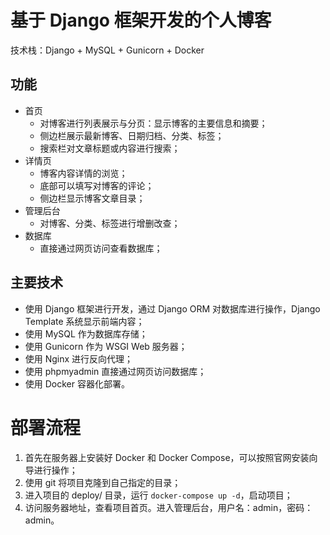 # 基于 Django 框架开发的个人博客

技术栈：Django + MySQL + Gunicorn + Docker

## 功能

- 首页
    + 对博客进行列表展示与分页：显示博客的主要信息和摘要；
    + 侧边栏展示最新博客、日期归档、分类、标签；
    + 搜索栏对文章标题或内容进行搜索；
- 详情页
    + 博客内容详情的浏览；
    + 底部可以填写对博客的评论； 
    + 侧边栏显示博客文章目录；
- 管理后台
    + 对博客、分类、标签进行增删改查；
- 数据库
    + 直接通过网页访问查看数据库；
    
## 主要技术

- 使用 Django 框架进行开发，通过 Django ORM 对数据库进行操作，Django Template 系统显示前端内容；
- 使用 MySQL 作为数据库存储；
- 使用 Gunicorn 作为 WSGI Web 服务器；
- 使用 Nginx 进行反向代理；
- 使用 phpmyadmin 直接通过网页访问数据库；
- 使用 Docker 容器化部署。

# 部署流程

1. 首先在服务器上安装好 Docker 和 Docker Compose，可以按照官网安装向导进行操作；
2. 使用 git 将项目克隆到自己指定的目录；
3. 进入项目的 deploy/ 目录，运行 `docker-compose up -d`，启动项目；
4. 访问服务器地址，查看项目首页。进入管理后台，用户名：admin，密码：admin。
